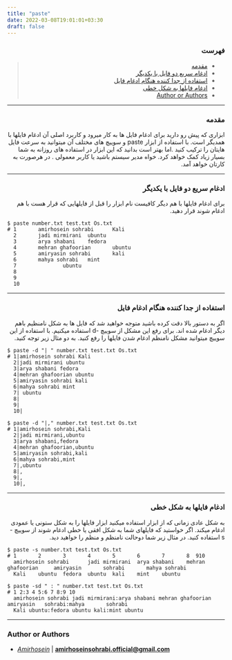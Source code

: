 ```yaml
---
title: "paste"
date: 2022-03-08T19:01:01+03:30
draft: false
---
```


<div dir='rtl'>

### فهرست

> - [مقدمه](#مقدمه)
> - [ادغام سریع دو فایل با یکدیگر](#ادغام-سریع-دو-فایل-با-یکدیگر)
> - [استفاده از جدا کننده هنگام ادغام فایل](#استفاده-از-جدا-کننده-هنگام-ادغام-فایل)
> - [ادغام فایلها به شکل خطی](#ادغام-فایلها-به-شکل-خطی)
> - [Author or Authors](#author-or-authors)
</div>

---
<div dir='rtl'>

### مقدمه
ابزاری که پیش رو دارید برای ادغام فایل ها به کار میرود و کاربرد اصلی آن ادغام فایلها با همدیگر است. با استفاده از ابزار paste و سوییچ های مختلف آن میتوانید به سرعت فایل هایتان را ترکیب کنید .اما بهتر است بدانید که این ابزار در استفاده های روزانه به شما بسیار زیاد کمک خواهد کرد. خواه مدیر سیستم باشید یا کاربر معمولی . در هرصورت به کارتان خواهد آمد.
</div>


---
<div dir='rtl'>

### ادغام سریع دو فایل با یکدیگر
برای ادغام فایلها با هم دیگر کافیست نام ابزار را قبل از فایلهایی که قرار هست با هم ادغام شوند قرار دهید.
</div>

    $ paste number.txt test.txt Os.txt
    # 1       amirhosein sohrabi      Kali
      2       jadi mirmirani  ubuntu
      3       arya shabani    fedora
      4       mehran ghafoorian       ubuntu
      5       amiryasin sohrabi       kali
      6       mahya sohrabi   mint
      7               ubuntu
      8
      9
      10
      

---
<div dir='rtl'>

### استفاده از جدا کننده هنگام ادغام فایل
اگر به دستور بالا دقت کرده باشید متوجه خواهید شد که فایل ها به شکل نامنظیم باهم دیگر ادغام شده اند. برای رفع این مشکل از سوییچ -d استفاده میکنیم. با استفاده از این سوییچ میتوانید مشکل نامنظم ادغام شدن فایلها را رفع کنید. به دو مثال زیر توجه کنید.
</div>

    $ paste -d "| " number.txt test.txt Os.txt
    # 1|amirhosein sohrabi Kali
      2|jadi mirmirani ubuntu
      3|arya shabani fedora
      4|mehran ghafoorian ubuntu
      5|amiryasin sohrabi kali
      6|mahya sohrabi mint
      7| ubuntu
      8| 
      9| 
      10| 

    $ paste -d "|," number.txt test.txt Os.txt
    # 1|amirhosein sohrabi,Kali
      2|jadi mirmirani,ubuntu
      3|arya shabani,fedora
      4|mehran ghafoorian,ubuntu
      5|amiryasin sohrabi,kali
      6|mahya sohrabi,mint
      7|,ubuntu
      8|,
      9|,
      10|,
      

---
<div dir='rtl'>

### ادغام فایلها به شکل خطی
به شکل عادی زمانی که از ابزار استفاده میکنید ابزار فایلها را به شکل ستونی یا عمودی ادغام میکند. اگر خواستید که فایلهای شما به شکل افقی یا خطی ادغام شوند از سوییچ -s استفاده کنید.
در مثال زیر شما دوحالت نامنظم و منظم را خواهید دید.
</div>

    $ paste -s number.txt test.txt Os.txt 
    # 1       2       3       4       5       6       7       8  910
      amirhosein sohrabi      jadi mirmirani  arya shabani    mehran ghafoorian     amiryasin       sohrabi       mahya sohrabi
      Kali    ubuntu  fedora  ubuntu  kali    mint    ubuntu
                              
    $ paste -sd " : " number.txt test.txt Os.txt
    # 1 2:3 4 5:6 7 8:9 10
      amirhosein sohrabi jadi mirmirani:arya shabani mehran ghafoorian amiryasin   sohrabi:mahya       sohrabi 
      Kali ubuntu:fedora ubuntu kali:mint ubuntu 
---

### Author or Authors

- *[Amirhosein](https://github.com/amirhoseinsb)* | **<amirhoseinsohrabi.official@gmail.com>**


